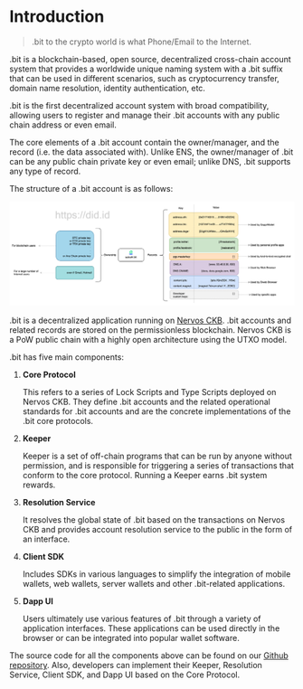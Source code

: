 # Introduction

> .bit to the crypto world is what Phone/Email to the Internet.

.bit is a blockchain-based, open source, decentralized cross-chain account system that provides a worldwide unique naming system with a .bit suffix that can be used in different scenarios, such as cryptocurrency transfer, domain name resolution, identity authentication, etc.

.bit is the first decentralized account system with broad compatibility, allowing users to register and manage their .bit accounts with any public chain address or even email.

The core elements of a .bit account contain the owner/manager, and the record (i.e. the data associated with). Unlike ENS, the owner/manager of .bit can be any public chain private key or even email; unlike DNS, .bit supports any type of record.

The structure of a .bit account is as follows:

<img src="./image-20210721120318336.png" alt=".bit Account Structure" />

.bit is a decentralized application running on [Nervos CKB](https://www.nervos.org/). .bit accounts and related records are stored on the permissionless blockchain. Nervos CKB is a PoW public chain with a highly open architecture using the UTXO model.

.bit has five main components:

1. **Core Protocol**

   This refers to a series of Lock Scripts and Type Scripts deployed on Nervos CKB. They define .bit accounts and the related operational standards for .bit accounts and are the concrete implementations of the .bit core protocols. 

2. **Keeper**

   Keeper is a set of off-chain programs that can be run by anyone without permission, and is responsible for triggering a series of transactions that conform to the core protocol. Running a Keeper earns .bit system rewards.

3. **Resolution Service**

   It resolves the global state of .bit based on the transactions on Nervos CKB and provides account resolution service to the public in the form of an interface.

4. **Client SDK**

   Includes SDKs in various languages to simplify the integration of mobile wallets, web wallets, server wallets and other .bit-related applications.

5. **Dapp UI**

   Users ultimately use various features of .bit through a variety of application interfaces. These applications can be used directly in the browser or can be integrated into popular wallet software.

The source code for all the components above can be found on our [Github repository](https://github.com/dotbitHQ). Also, developers can implement their Keeper, Resolution Service, Client SDK, and Dapp UI based on the Core Protocol.
